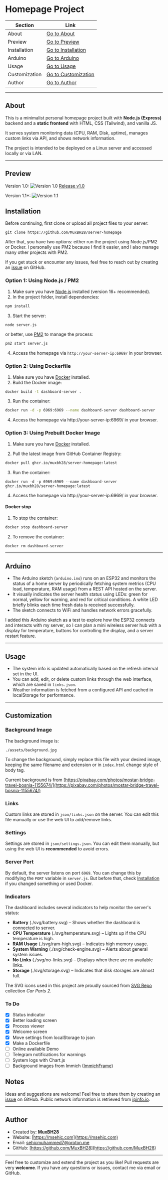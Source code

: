 # Homepage Project


| Section       | Link                                  |
| --------------- | --------------------------------------- |
| About         | [Go to About](#about)                 |
| Preview       | [Go to Preview](#preview)             |
| Installation  | [Go to Installation](#installation)   |
| Arduino       | [Go to Arduino](#arduino)             |
| Usage         | [Go to Usage](#usage)                 |
| Customization | [Go to Customization](#customization) |
| Author        | [Go to Author](#author)               |

---

## About

This is a minimalist personal homepage project built with **Node.js (Express)** backend and a **static frontend** with HTML, CSS (Tailwind), and vanilla JS.

It serves system monitoring data (CPU, RAM, Disk, uptime), manages custom links via API, and shows network information.

The project is intended to be deployed on a Linux server and accessed locally or via LAN.

---

## Preview

Version 1.0:
![Version 1.0](preview.png)
[Release v1.0](https://github.com/MuxBH28/server-homepage/releases/tag/v1.0)

Version 1.1+:
![Version 1.1](preview2.png)

## Installation

Before continuing, first clone or upload all project files to your server:
```
git clone https://github.com/MuxBH28/server-homepage
```
After that, you have two options: either run the project using Node.js/PM2 or Docker.
I personally use PM2 because I find it easier, and I also manage many other projects with PM2.

If you get stuck or encounter any issues, feel free to reach out by creating an [issue](https://github.com/MuxBH28/server-homepage/issues) on GitHub.

### Option 1: Using Node.js / PM2

1. Make sure you have [Node.js](https://nodejs.org/) installed (version 16+ recommended).
2. In the project folder, install dependencies:

```bash
npm install
```

3. Start the server:

```bash
node server.js
```

or better, use [PM2](https://pm2.keymetrics.io/) to manage the process:

```bash
pm2 start server.js
```

4. Access the homepage via `http://your-server-ip:6969/` in your browser.

### Option 2: Using Dockerfile

1. Make sure you have [Docker](https://www.docker.com/get-started/) installed.
2. Build the Docker image:

```bash
docker build -t dashboard-server .
```

3. Run the container:

```bash
docker run -d -p 6969:6969 --name dashboard-server dashboard-server
```

4. Access the homepage via http://your-server-ip:6969/ in your browser.
   

### Option 3: Using Prebuilt Docker Image

1. Make sure you have [Docker](https://www.docker.com/get-started/) installed.

2. Pull the latest image from GitHub Container Registry:

```bash
docker pull ghcr.io/muxbh28/server-homepage:latest
```

3. Run the container:
```
docker run -d -p 6969:6969 --name dashboard-server ghcr.io/muxbh28/server-homepage:latest
```

4. Access the homepage via http://your-server-ip:6969/ in your browser.

#### Docker stop
1. To stop the container:

```bash
docker stop dashboard-server
```

2. To remove the container:

```bash
docker rm dashboard-server
```

---

## Arduino

- The Arduino sketch (`arduino.ino`) runs on an ESP32 and monitors the status of a home server by periodically fetching system metrics (CPU load, temperature, RAM usage) from a REST API hosted on the server.
- It visually indicates the server health status using LEDs: green for normal, yellow for warning, and red for critical conditions. A white LED briefly blinks each time fresh data is received successfully.
- The sketch connects to WiFi and handles network errors gracefully.

I added this Arduino sketch as a test to explore how the ESP32 connects and interacts with my server, so I can plan a mini wireless server hub with a display for temperature, buttons for controlling the display, and a server restart feature.

---

## Usage

- The system info is updated automatically based on the refresh interval set in the UI.
- You can add, edit, or delete custom links through the web interface, which are saved in `links.json`.
- Weather information is fetched from a configured API and cached in localStorage for performance.

---

## Customization

### Background Image

The background image is:

```
./assets/background.jpg
```

To change the background, simply replace this file with your desired image, keeping the same filename and extension or in `index.html` change style of body tag.

Current background is from [https://pixabay.com/photos/mostar-bridge-travel-bosnia-1155674/](https://pixabay.com/photos/mostar-bridge-travel-bosnia-1155674/)

### Links

Custom links are stored in `json/links.json` on the server. You can edit this file manually or use the web UI to add/remove links.

### Settings

Settings are stored in `json/settings.json`. You can edit them manually, but using the web UI is **recommended** to avoid errors.

### Server Port

By default, the server listens on port `6969`. You can change this by modifying the `PORT` variable in `server.js`. But before that, check [Installation](#installation) if you changed something or used Docker.

### Indicators

The dashboard includes several indicators to help monitor the server's status:

- **Battery** (./svg/battery.svg) – Shows whether the dashboard is connected to server.
- **CPU Temperature** (./svg/temperature.svg) – Lights up if the CPU temperature is high.
- **RAM Usage** (./svg/ram-high.svg) – Indicates high memory usage.
- **System Warning** (./svg/check-engine.svg) – Alerts about general system issues.
- **No Links** (./svg/no-links.svg) – Displays when there are no available links.
- **Storage** (./svg/storage.svg) – Indicates that disk storages are almost full.

The SVG icons used in this project are proudly sourced from [SVG Repo](https://www.svgrepo.com/collection/car-parts-2/) collection *Car Parts 2*.

### To Do

- [X] Status indicator
- [X] Better loading screen
- [X] Process viewer
- [X] Welcome screen
- [X] Move settings from localStorage to json
- [X] Make a Dockerfile
- [ ] Online available Demo
- [ ] Telegram notifications for warnings
- [ ] System logs with Chart.js
- [ ] Background images from Immich ([ImmichFrame](https://github.com/immichFrame/ImmichFrame))

## Notes

Ideas and suggestions are welcome! Feel free to share them by creating an [issue](https://github.com/MuxBH28/server-homepage/issues) on GitHub.
Public network information is retrieved from [ipinfo.io](https://ipinfo.io/json).

---

## Author

- Created by: **MuxBH28**
- Website: [https://msehic.com](https://msehic.com)
- Email: [sehicmuhammed7@proton.me](mailto:sehicmuhammed7@proton.me)
- GitHub: [https://github.com/MuxBH28](https://github.com/MuxBH28)

---

Feel free to customize and extend the project as you like! Pull requests are very **welcome**.
If you have any questions or issues, contact me via email or GitHub.
